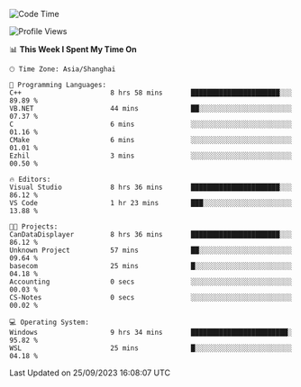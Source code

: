 <!--START_SECTION:waka-->
![Code Time](http://img.shields.io/badge/Code%20Time-1%2C262%20hrs%204%20mins-blue)

![Profile Views](http://img.shields.io/badge/Profile%20Views-3-blue)

📊 **This Week I Spent My Time On** 

```text
🕑︎ Time Zone: Asia/Shanghai

💬 Programming Languages: 
C++                      8 hrs 58 mins       ██████████████████████░░░   89.89 % 
VB.NET                   44 mins             ██░░░░░░░░░░░░░░░░░░░░░░░   07.37 % 
C                        6 mins              ░░░░░░░░░░░░░░░░░░░░░░░░░   01.16 % 
CMake                    6 mins              ░░░░░░░░░░░░░░░░░░░░░░░░░   01.01 % 
Ezhil                    3 mins              ░░░░░░░░░░░░░░░░░░░░░░░░░   00.50 % 

🔥 Editors: 
Visual Studio            8 hrs 36 mins       ██████████████████████░░░   86.12 % 
VS Code                  1 hr 23 mins        ███░░░░░░░░░░░░░░░░░░░░░░   13.88 % 

🐱‍💻 Projects: 
CanDataDisplayer         8 hrs 36 mins       ██████████████████████░░░   86.12 % 
Unknown Project          57 mins             ██░░░░░░░░░░░░░░░░░░░░░░░   09.64 % 
basecom                  25 mins             █░░░░░░░░░░░░░░░░░░░░░░░░   04.18 % 
Accounting               0 secs              ░░░░░░░░░░░░░░░░░░░░░░░░░   00.03 % 
CS-Notes                 0 secs              ░░░░░░░░░░░░░░░░░░░░░░░░░   00.02 % 

💻 Operating System: 
Windows                  9 hrs 34 mins       ████████████████████████░   95.82 % 
WSL                      25 mins             █░░░░░░░░░░░░░░░░░░░░░░░░   04.18 % 
```


 Last Updated on 25/09/2023 16:08:07 UTC
<!--END_SECTION:waka-->